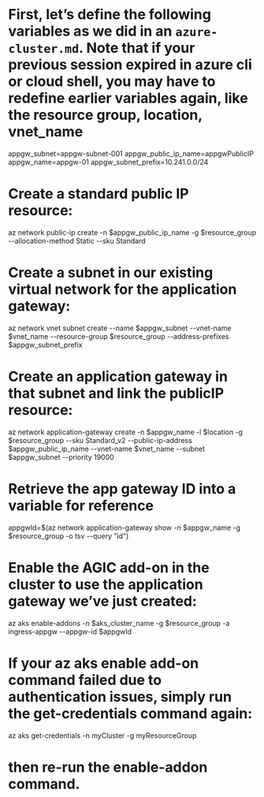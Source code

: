 # First, let’s define the following variables as we did in an `azure-cluster.md`. Note that if your previous session expired in azure cli or cloud shell, you may have to redefine earlier variables again, like the resource group, location, vnet_name

appgw_subnet=appgw-subnet-001
appgw_public_ip_name=appgwPublicIP
appgw_name=appgw-01
appgw_subnet_prefix=10.241.0.0/24

# Create a standard public IP resource:
az network public-ip create -n $appgw_public_ip_name -g $resource_group --allocation-method Static --sku Standard

# Create a subnet in our existing virtual network for the application gateway:
az network vnet subnet create --name $appgw_subnet --vnet-name $vnet_name --resource-group $resource_group --address-prefixes $appgw_subnet_prefix

# Create an application gateway in that subnet and link the publicIP resource:
az network application-gateway create -n $appgw_name -l $location -g $resource_group --sku Standard_v2 --public-ip-address $appgw_public_ip_name --vnet-name $vnet_name --subnet $appgw_subnet --priority 19000

# Retrieve the app gateway ID into a variable for reference
appgwId=$(az network application-gateway show -n $appgw_name -g $resource_group -o tsv --query "id")

# Enable the AGIC add-on in the cluster to use the application gateway we’ve just created:
az aks enable-addons -n $aks_cluster_name -g $resource_group -a ingress-appgw --appgw-id $appgwId

# If your az aks enable add-on command failed due to authentication issues, simply run the get-credentials command again: 
az aks get-credentials -n myCluster -g myResourceGroup
# then re-run the enable-addon command.
